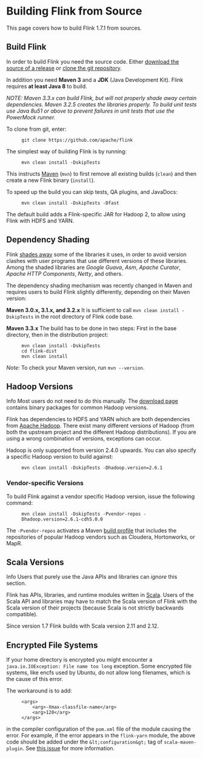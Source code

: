 

# Building Flink from Source

This page covers how to build Flink 1.7.1 from sources.

## Build Flink

In order to build Flink you need the source code. Either [download the source of a release](http://flink.apache.org/downloads.html) or [clone the git repository](https://github.com/apache/flink).

In addition you need **Maven 3** and a **JDK** (Java Development Kit). Flink requires **at least Java 8** to build.

_NOTE: Maven 3.3.x can build Flink, but will not properly shade away certain dependencies. Maven 3.2.5 creates the libraries properly. To build unit tests use Java 8u51 or above to prevent failures in unit tests that use the PowerMock runner._

To clone from git, enter:

<figure class="highlight">

```
git clone https://github.com/apache/flink
```

</figure>

The simplest way of building Flink is by running:

<figure class="highlight">

```
mvn clean install -DskipTests
```

</figure>

This instructs [Maven](http://maven.apache.org) (`mvn`) to first remove all existing builds (`clean`) and then create a new Flink binary (`install`).

To speed up the build you can skip tests, QA plugins, and JavaDocs:

<figure class="highlight">

```
mvn clean install -DskipTests -Dfast
```

</figure>

The default build adds a Flink-specific JAR for Hadoop 2, to allow using Flink with HDFS and YARN.

## Dependency Shading

Flink [shades away](https://maven.apache.org/plugins/maven-shade-plugin/) some of the libraries it uses, in order to avoid version clashes with user programs that use different versions of these libraries. Among the shaded libraries are _Google Guava_, _Asm_, _Apache Curator_, _Apache HTTP Components_, _Netty_, and others.

The dependency shading mechanism was recently changed in Maven and requires users to build Flink slightly differently, depending on their Maven version:

**Maven 3.0.x, 3.1.x, and 3.2.x** It is sufficient to call `mvn clean install -DskipTests` in the root directory of Flink code base.

**Maven 3.3.x** The build has to be done in two steps: First in the base directory, then in the distribution project:

<figure class="highlight">

```
mvn clean install -DskipTests
cd flink-dist
mvn clean install
```

</figure>

_Note:_ To check your Maven version, run `mvn --version`.

## Hadoop Versions

Info Most users do not need to do this manually. The [download page](http://flink.apache.org/downloads.html) contains binary packages for common Hadoop versions.

Flink has dependencies to HDFS and YARN which are both dependencies from [Apache Hadoop](http://hadoop.apache.org). There exist many different versions of Hadoop (from both the upstream project and the different Hadoop distributions). If you are using a wrong combination of versions, exceptions can occur.

Hadoop is only supported from version 2.4.0 upwards. You can also specify a specific Hadoop version to build against:

<figure class="highlight">

```
mvn clean install -DskipTests -Dhadoop.version=2.6.1
```

</figure>

### Vendor-specific Versions

To build Flink against a vendor specific Hadoop version, issue the following command:

<figure class="highlight">

```
mvn clean install -DskipTests -Pvendor-repos -Dhadoop.version=2.6.1-cdh5.0.0
```

</figure>

The `-Pvendor-repos` activates a Maven [build profile](http://maven.apache.org/guides/introduction/introduction-to-profiles.html) that includes the repositories of popular Hadoop vendors such as Cloudera, Hortonworks, or MapR.

## Scala Versions

Info Users that purely use the Java APIs and libraries can _ignore_ this section.

Flink has APIs, libraries, and runtime modules written in [Scala](http://scala-lang.org). Users of the Scala API and libraries may have to match the Scala version of Flink with the Scala version of their projects (because Scala is not strictly backwards compatible).

Since version 1.7 Flink builds with Scala version 2.11 and 2.12.

## Encrypted File Systems

If your home directory is encrypted you might encounter a `java.io.IOException: File name too long` exception. Some encrypted file systems, like encfs used by Ubuntu, do not allow long filenames, which is the cause of this error.

The workaround is to add:

<figure class="highlight">

```
<args>
    <arg>-Xmax-classfile-name</arg>
    <arg>128</arg>
</args>
```

</figure>

in the compiler configuration of the `pom.xml` file of the module causing the error. For example, if the error appears in the `flink-yarn` module, the above code should be added under the `&lt;configuration&gt;` tag of `scala-maven-plugin`. See [this issue](https://issues.apache.org/jira/browse/FLINK-2003) for more information.

